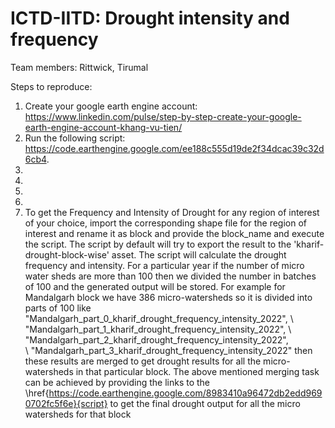 # ICTD-IITD: Drought intensity and frequency
Team members: Rittwick, Tirumal

Steps to reproduce: 
1. Create your google earth engine account: https://www.linkedin.com/pulse/step-by-step-create-your-google-earth-engine-account-khang-vu-tien/
2. Run the following script: https://code.earthengine.google.com/ee188c555d19de2f34dcac39c32d6cb4. 
3. 
4.
5.
6.
7. To get the Frequency and Intensity of Drought for any region of interest of your choice, import the corresponding shape file for the region of interest and rename it as block and provide the block\_name and execute the script. The script by default will try to export the result to the 'kharif-drought-block-wise' asset.  The script will calculate the drought frequency and intensity. For a particular year if the number of micro water sheds are more than 100 then we divided the number in batches of 100 and the generated output will be stored. For example for Mandalgarh block  we have 386 micro-watersheds so it is divided into parts of 100 like 
"Mandalgarh\_part\_0\_kharif\_drought\_frequency\_intensity\_2022", 
\\
"Mandalgarh\_part\_1\_kharif\_drought\_frequency\_intensity\_2022", 
\\
"Mandalgarh\_part\_2\_kharif\_drought\_frequency\_intensity\_2022",  
\\
"Mandalgarh\_part\_3\_kharif\_drought\_frequency\_intensity\_2022"  then these results are merged to get drought results for all the micro-watersheds in that particular block. The above mentioned merging task can be achieved by providing the links to the \href{https://code.earthengine.google.com/8983410a96472db2edd9690702fc5f6e}{script} to get the final drought output for all the micro watersheds for that block
